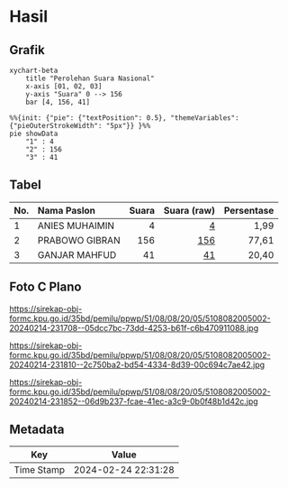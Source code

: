# Hasil

## Grafik

```mermaid
xychart-beta
    title "Perolehan Suara Nasional"
    x-axis [01, 02, 03]
    y-axis "Suara" 0 --> 156
    bar [4, 156, 41]
```

```mermaid
%%{init: {"pie": {"textPosition": 0.5}, "themeVariables": {"pieOuterStrokeWidth": "5px"}} }%%
pie showData
    "1" : 4
    "2" : 156
    "3" : 41
```

## Tabel

| No. | Nama Paslon    | Suara | Suara (raw) | Persentase |
|:--- |:-------------- | -----:| -----------:| ----------:|
| 1   | ANIES MUHAIMIN | 4     | [4][p-1]    | 1,99       |
| 2   | PRABOWO GIBRAN | 156   | [156][p-2]  | 77,61      |
| 3   | GANJAR MAHFUD  | 41    | [41][p-3]   | 20,40      |


[p-1]: https://github.com/gigit-pemilu/pemilu-2024/blob/main/pilpres/hitung-suara/sub/51-bali/sub/08-buleleng/sub/08-kubutambahan/sub/2005-tunjung/sub/002-tps/sub/paslon-1.txt
[p-2]: https://github.com/gigit-pemilu/pemilu-2024/blob/main/pilpres/hitung-suara/sub/51-bali/sub/08-buleleng/sub/08-kubutambahan/sub/2005-tunjung/sub/002-tps/sub/paslon-2.txt
[p-3]: https://github.com/gigit-pemilu/pemilu-2024/blob/main/pilpres/hitung-suara/sub/51-bali/sub/08-buleleng/sub/08-kubutambahan/sub/2005-tunjung/sub/002-tps/sub/paslon-3.txt

## Foto C Plano

https://sirekap-obj-formc.kpu.go.id/35bd/pemilu/ppwp/51/08/08/20/05/5108082005002-20240214-231708--05dcc7bc-73dd-4253-b61f-c6b470911088.jpg

https://sirekap-obj-formc.kpu.go.id/35bd/pemilu/ppwp/51/08/08/20/05/5108082005002-20240214-231810--2c750ba2-bd54-4334-8d39-00c694c7ae42.jpg

https://sirekap-obj-formc.kpu.go.id/35bd/pemilu/ppwp/51/08/08/20/05/5108082005002-20240214-231852--06d9b237-fcae-41ec-a3c9-0b0f48b1d42c.jpg


## Metadata

| Key        | Value               |
| ---------- | ------------------- |
| Time Stamp | 2024-02-24 22:31:28 |



